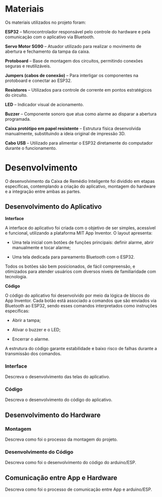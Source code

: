 
# Materiais

Os materiais utilizados no projeto foram:

**ESP32** – Microcontrolador responsável pelo controle do hardware e pela comunicação com o aplicativo via Bluetooth.

**Servo Motor SG90** – Atuador utilizado para realizar o movimento de abertura e fechamento da tampa da caixa.

**Protoboard** – Base de montagem dos circuitos, permitindo conexões seguras e reutilizáveis.

**Jumpers (cabos de conexão)** – Para interligar os componentes na protoboard e conectar ao ESP32.

**Resistores** – Utilizados para controle de corrente em pontos estratégicos do circuito.

**LED** – Indicador visual de acionamento.

**Buzzer** – Componente sonoro que atua como alarme ao disparar a abertura programada.

**Caixa protótipo em papel resistente** – Estrutura física desenvolvida manualmente, substituindo a ideia original de impressão 3D.

**Cabo USB** – Utilizado para alimentar o ESP32 diretamente do computador durante o funcionamento.

# Desenvolvimento

O desenvolvimento da Caixa de Remédio Inteligente foi dividido em etapas específicas, contemplando a criação do aplicativo, montagem do hardware e a integração entre ambas as partes.

## Desenvolvimento do Aplicativo
**Interface**

A interface do aplicativo foi criada com o objetivo de ser simples, acessível e funcional, utilizando a plataforma MIT App Inventor. O layout apresenta:

- Uma tela inicial com botões de funções principais: definir alarme, abrir manualmente e tocar alarme;

- Uma tela dedicada para pareamento Bluetooth com o ESP32.

Todos os botões são bem posicionados, de fácil compreensão, e otimizados para atender usuários com diversos níveis de familiaridade com tecnologia.

**Código**

O código do aplicativo foi desenvolvido por meio da lógica de blocos do App Inventor. Cada botão está associado a comandos que são enviados via Bluetooth ao ESP32, sendo esses comandos interpretados como instruções específicas:

- Abrir a tampa;

- Ativar o buzzer e o LED;

- Encerrar o alarme.

A estrutura do código garante estabilidade e baixo risco de falhas durante a transmissão dos comandos.

### Interface

Descreva o desenvolvimento das telas do aplicativo.

### Código

Descreva o desenvolvimento do código do aplicativo.

## Desenvolvimento do Hardware

### Montagem

Descreva como foi o processo da montagem do projeto.

### Desenvolvimento do Código

Descreva como foi o desenvolvimento do código do arduino/ESP.

## Comunicação entre App e Hardware

Descreva como foi o processo de comunicação entre App e arduino/ESP.
